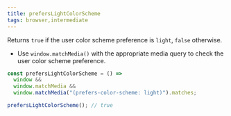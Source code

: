 ```yaml
---
title: prefersLightColorScheme
tags: browser,intermediate
---
```


Returns `true` if the user color scheme preference is `light`, `false` otherwise.

- Use `window.matchMedia()` with the appropriate media query to check the user color scheme preference.

```js
const prefersLightColorScheme = () =>
  window &&
  window.matchMedia &&
  window.matchMedia("(prefers-color-scheme: light)").matches;
```

```js
prefersLightColorScheme(); // true
```
